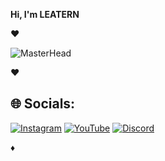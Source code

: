 **Hi, I'm LEATERN**  

♥

![MasterHead](https://cdn.discordapp.com/attachments/703089193764782180/1003336396708266067/ab69a754eddd826c1ee9fcd5f071ef24.png)

♥


## 🌐 Socials:                                                                                                                         
[![Instagram](https://img.shields.io/badge/Instagram-%23E4405F.svg?logo=Instagram&logoColor=white)](https://instagram.com/batuhan.wtfp)  [![YouTube](https://img.shields.io/badge/YouTube-%23FF0000.svg?logo=YouTube&logoColor=white)](https://youtube.com/channel/UC8CS5Q1S2rOiaLv6Mu2ZlNw)  [![Discord](https://img.shields.io/badge/Discord-%237289DA.svg?logo=discord&logoColor=white)](https://discord.gg/GuyWQmZKY3)  

♦


